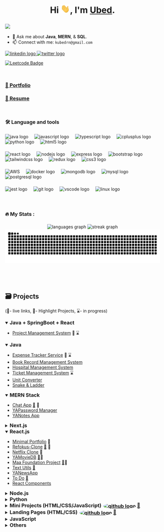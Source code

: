 # <p style="text-align: center;"> Hi <img src="https://github.com/ubednama/ubednama/blob/main/gifs/Hi.gif" width="30px">, I'm <a href="https://www.linkedin.com/in/ubed9">Ubed</a>.</p>
<img src="https://visitor-badge.laobi.icu/badge?page_id=ubednama.ubednama&" />


- 💬 Ask me about **Java**, **MERN**, & **SQL**.
- 📫 Connect with me: `kubedrn@gmail.com`

<div align="left">
  <a href="https://in.linkedin.com/in/ubed9" target="_blank">
    <img src="https://img.shields.io/static/v1?message=ubed9&logo=linkedin&label=&color=0077B5&logoColor=white&labelColor=&style=for-the-badge" height="25" alt="linkedin logo"  />
  </a>
  <a href="https://twitter.com/__ubednama" target="_blank">
    <img src="https://img.shields.io/static/v1?message=__ubednama&logo=X&label=&color=1DA1F2&logoColor=white&labelColor=&style=for-the-badge" height="25" alt="twitter logo"  />
  </a>
</div>

[![Leetcode Badge](https://img.shields.io/badge/dynamic/json?style=for-the-badge&labelColor=black&color=%23ffa116&label=Solved&query=solved&url=https%3A%2F%2Fleetcode-badge.vercel.app%2Fapi%2Fusers%2Fubednama&logo=leetcode&logoColor=yellow)](https://leetcode.com/ubednama)


<!-- <a href="https://www.fiverr.com/">
  <img align="left" alt="Ubed's Fiverr" width="22px" src="https://avatars.githubusercontent.com/u/807499?s=200&v=4" /> -->

<!-- <a href="https://www.hackerearth.com/@preethamb97">
  <img align="left" alt="Ubed's HackerEarth" width="22px" src="https://upload.wikimedia.org/wikipedia/commons/thumb/e/e8/HackerEarth_logo.png/480px-HackerEarth_logo.png" />  -->

<p> &nbsp;</p>

<h3><a href='https://ubednama.netlify.app/'>📂 Portfolio </h3>


### <h3> <a href='https://ubednama.github.io/resume/resume.pdf'>📄 Resume</a> </h3>

<p> &nbsp;</p>

###

<h3 align="left">🛠 Language and tools</h3>

###

<div align="left">
  <img src="https://cdn.jsdelivr.net/gh/devicons/devicon/icons/java/java-original.svg" height="40" alt="java logo"  />
  <img width="12" />
  <img src="https://cdn.simpleicons.org/javascript/F7DF1E" height="40" alt="javascript logo"  />
  <img width="12" />
  <img src="https://cdn.simpleicons.org/typescript/3178C6" height="40" alt="typescript logo"  />
  <img width="12" />
  <img src="https://cdn.simpleicons.org/c++/00599C" height="40" alt="cplusplus logo"  />
  <img width="12" />
  <img src="https://cdn.simpleicons.org/python/3776AB" height="40" alt="python logo"  />
  <img width="12" />
  <img src="https://cdn.simpleicons.org/html5/E34F26" height="40" alt="html5 logo"  />
</div>

###

<div align="left">
  <img src="https://cdn.simpleicons.org/react/61DAFB" height="40" alt="react logo"  />
  <img width="12" />
  <img src="https://cdn.simpleicons.org/nodedotjs/339933" height="40" alt="nodejs logo"  />
  <img width="12" />
  <img src="https://cdn.simpleicons.org/express/000000" height="40" alt="express logo"  />
  <img width="12" />
  <img src="https://cdn.simpleicons.org/bootstrap/7952B3" height="40" alt="bootstrap logo"  />
  <img width="12" />
  <img src="https://cdn.simpleicons.org/tailwindcss/06B6D4" height="40" alt="tailwindcss logo"  />
  <img width="12" />
  <img src="https://cdn.simpleicons.org/redux/764ABC" height="40" alt="redux logo"  />
  <img width="12" />
  <img src="https://cdn.simpleicons.org/css3/1572B6" height="40" alt="css3 logo"  />
</div>

###

<div align="left">
  <img src="https://cdn.simpleicons.org/amazonwebservices/232F3E" height="40" alt="AWS"  />
  <img width="12" />
  <img src="https://cdn.simpleicons.org/docker/2496ED" height="40" alt="docker logo"  />
  <img width="12" />
  <img src="https://cdn.simpleicons.org/mongodb/47A248" height="40" alt="mongodb logo"  />
  <img width="12" />
  <img src="https://cdn.simpleicons.org/mysql/4479A1" height="40" alt="mysql logo"  />
  <img width="12" />
  <img src="https://cdn.simpleicons.org/postgresql/4169E1" height="40" alt="postgresql logo"  />
</div>

###

<div align="left">
  <img src="https://cdn.jsdelivr.net/gh/devicons/devicon/icons/jest/jest-plain.svg" height="40" alt="jest logo"  />
  <img width="12" />
  <img src="https://cdn.simpleicons.org/git/F05032" height="40" alt="git logo"  />
  <img width="12" />
  <img src="https://cdn.jsdelivr.net/gh/devicons/devicon/icons/vscode/vscode-original.svg" height="40" alt="vscode logo"  />
  <img width="12" />
  <img src="https://cdn.simpleicons.org/linux/FCC624" height="40" alt="linux logo"  />
</div>



###
<p> &nbsp;</p>

<h3 align="left">🔥   My Stats :</h3>

###

<div align="center">
  <!-- <img src="https://github-readme-stats.vercel.app/api?username=ubednama&hide_title=false&hide_rank=false&show_icons=true&include_all_commits=true&count_private=true&disable_animations=false&theme=github_dark&locale=en&hide_border=false&order=1" height="180" alt="stats graph"  /> -->
  <img src="https://github-readme-stats.vercel.app/api/top-langs?username=ubednama&locale=en&hide_title=false&layout=compact&card_width=320&langs_count=8&hide_border=true&theme=dark&bg_color=000000&order=2" height="200" alt="languages graph"  />
  <img src="https://streak-stats.demolab.com?user=ubednama&locale=en&mode=daily&theme=highcontrast&hide_border=true&border=DDDDDD&fire=F1F1F1&ring=9E9E9E&currStreakLabel=9E9E9E&border_radius=5&order=3" height="200" alt="streak graph"  />
  <img src="https://raw.githubusercontent.com/ubednama/ubednama/output/snake.svg" alt="Snake animation" />
</div>



<p> &nbsp;</p>
<p> &nbsp;</p>

## <a id="projects"></a>🗃️ Projects
(🔗- live links, 🌟- Highlight Projects, ⌛- in progress)

<details open>
  <summary>
    <h3 style="display: inline;">Java + SpringBoot + React</h3>
  </summary>

- [Project Management System](https://github.com/ubednama/Project-Management-System-Frontend) 🌟 ⌛

</details>
<details open>
  <summary>
    <h3 style="display: inline;">Java</h3>
  </summary>

  - [Expense Tracker Service](https://github.com/ubednama/Expense-Tracker-Service) 🌟 ⌛
  - [Book Record Management System](https://github.com/ubednama/Book-Record-Management-System)
  - [Hospital Management System](https://github.com/ubednama/Hospital-Management-System)
  - [Ticket Management System](https://github.com/ubednama/Ticket-Management-System) ⌛
  - [Unit Converter](https://github.com/ubednama/Unit-Converter)
  - [Snake & Ladder](https://github.com/ubednama/Snake-Ladder)

</details>
<details open>
  <summary>
    <h3 style="display: inline;">MERN Stack</h3>
  </summary>

  - [Chat App](https://github.com/ubednama/ChatApp) [🔗](https://chat-app-uwfk.onrender.com/) 🌟
  - [YAPassword Manager](https://github.com/ubednama/YAPasswordManager)
  - [YANotes App](https://github.com/ubednama/YANotesApp)

</details>
<details close>
  <summary>
    <h3 style="display: inline;">Next.js</h3>
  </summary>

  - [Twitter](https://github.com/ubednama/Twitter-Frontend) ⌛

</details>
<details open>
  <summary>
    <h3 style="display: inline;">React.js</h3>
  </summary>
  
  - [Minimal Portfolio](https://github.com/ubednama/Minimal-Portfolio) 🌟
  - [Refokus-Clone](https://github.com/ubednama/Refokus-Clone) [🔗](https://refokus-clone-chi.vercel.app/) 🌟
  - [Netflix Clone](https://github.com/ubednama/Netflix-clone) 🌟
  - [YAMovieDB](https://github.com/ubednama/YAMovieDB) [🔗](https://ya-movie-db.vercel.app/)🌟
  - [Maa Foundation Project](https://github.com/ubednama/maa-foundation-project) [🔗](https://maa-foundation.vercel.app/)🌟
  - [Text Utils](https://github.com/ubednama/TextUtils) [🔗](https://ubednama.github.io/TextUtils/)
  - [YANewsApp](https://github.com/ubednama/YANewsApp)
  - [To Do](https://github.com/ubednama/To-Do)  [🔗](https://to-do-psi-six.vercel.app/)
  - [React Components](https://github.com/ubednama/React-Components)

</details>
<details close>
  <summary>
    <h3 style="display: inline;">Node.js</h3>
  </summary>

  - [Flight Management System](https://github.com/ubednama/Flights-Service)🌟
  - [URL-Shortener](https://github.com/ubednama/URL-Shortener)
  - [Check API](https://github.com/ubednama/Check-API)

</details>

<details close>
  <summary><h3 style="display: inline;">Python</h3></summary>

  - [Russian Roulette Sys32 Killer](https://github.com/ubednama/Russian-Roulette-Sys32-Killer)

</details>
<details close>
  <summary>
    <h3 style="display: inline;">
      Mini Projects (HTML/CSS/JavaScript)
      <span><a href='https://github.com/ubednama/mini-projects-js'><img src="https://edent.github.io/SuperTinyIcons/images/svg/github.svg" width="20" alt="github logo" style="margin-left:2px; border-radius: 50%; vertical-align: middle;" /></a></span>
      <span><a href='https://mini-projects-js-five.vercel.app/'>🔗</a></span>
      </h3>
  </summary>

  - [Tic Tac Toe](https://github.com/ubednama/Mini-Projects-js/tree/main/tic-tac-toe) [🔗](https://mini-projects-js-five.vercel.app/tic-tac-toe/index.html)
  - [Rock-paper-scissors](https://github.com/ubednama/Mini-Projects-js/tree/main/rockpaperscissors) [🔗](https://mini-projects-js-five.vercel.app/rockpaperscissors/index.html)
  - [Currency Converter](https://github.com/ubednama/Mini-Projects-js/tree/main/currency-converter) [🔗](https://mini-projects-js-five.vercel.app/currency-converter/index.html)
  - [Calculator](https://github.com/ubednama/Mini-Projects-js/tree/main/Calculator) [🔗](https://mini-projects-js-five.vercel.app/Calculator/index.html)🌟
  - [Quick Sign](https://github.com/ubednama/Mini-Projects-js/tree/main/Quick%20Sign) [🔗](https://mini-projects-js-five.vercel.app/Quick%20Sign/index.html)
  - [Weather App](https://github.com/ubednama/Mini-Projects-js/tree/main/Weather-App) [🔗](https://mini-projects-js-five.vercel.app/Weather-App/index.html)
  - [Dictionary App](https://github.com/ubednama/Mini-Projects-js/tree/main/Dictionary-App) [🔗](https://mini-projects-js-five.vercel.app/Dictionary-App/index.html)
  - [Password Generator](https://github.com/ubednama/Mini-Projects-js/tree/main/Password-Generator) [🔗](https://mini-projects-js-five.vercel.app/Password-Generator/index.html)
  - [QR Code Generator](https://github.com/ubednama/Mini-Projects-js/tree/main/QR-Code-Generator) [🔗](https://mini-projects-js-five.vercel.app/QR-Code-Generator/index.html)
  - [Circle Game](https://github.com/ubednama/Mini-Projects-js/tree/main/circle-game) [🔗](https://mini-projects-js-five.vercel.app/circle-game/index.html)
  - [Print Numbers](https://github.com/ubednama/Mini-Projects-js/tree/main/Print-Numbers) [🔗](https://mini-projects-js-five.vercel.app/Print-Numbers/index.html)
  - [Random Breaking Bad Quotes](https://github.com/ubednama/Mini-Projects-js/tree/main/BBQuotes-API) [🔗](https://mini-projects-js-five.vercel.app/BBQuotes-API/index.html)

</details>
<details close>
  <summary>
    <h3 style="display: inline;">
      Landing Pages (HTML/CSS)
      <span><a href='https://github.com/ubednama/Landing-Pages'><img src="https://edent.github.io/SuperTinyIcons/images/svg/github.svg" width="20" alt="github logo" style="margin-left:2px; border-radius: 50%; vertical-align: middle;" /></a></span>
      <span><a href='https://landing-pages-coral.vercel.app/'>🔗</a></span>
    </h3>
  </summary>

  - [Obys](https://github.com/ubednama/Landing-Pages/tree/main/Obys) [🔗](https://landing-pages-coral.vercel.app/Obys/index.html)🌟
  - [Dribble](https://github.com/ubednama/Landing-Pages/tree/main/dribble) [🔗](https://landing-pages-coral.vercel.app/dribble/index.html)
  - [Model Management](https://github.com/ubednama/Landing-Pages/tree/main/model-management) [🔗](https://landing-pages-coral.vercel.app/model-management/index.html)
  - [Mens Fashion](https://github.com/ubednama/Landing-Pages/tree/main/Mens-Fashion) [🔗](https://landing-pages-coral.vercel.app/Mens-Fashion/index.html)
  - [Trendline](https://github.com/ubednama/Landing-Pages/tree/main/trendline) [🔗](https://landing-pages-coral.vercel.app/trendline/index.html)
  - [A Cotton Weave](https://github.com/ubednama/Landing-Pages/tree/main/a-cotton-weave) [🔗](https://landing-pages-coral.vercel.app/a-cotton-weave/)
  - [Shop Jacket](https://github.com/ubednama/Landing-Pages/tree/main/shop-jacket) [🔗](https://landing-pages-coral.vercel.app/shop-jacket/index.html)

</details>
<details close>
  <summary>
    <h3 style="display: inline;">JavaScript</h3>
  </summary>

  - [gRPC Server](https://github.com/ubednama/GRPC_Server)

</details>
<details close>
  <summary>
    <h3 style="display: inline;">Others</h3>
  </summary>

  - [Pinterest Clone](https://github.com/ubednama/Pinterest-clone)
  
</details>

